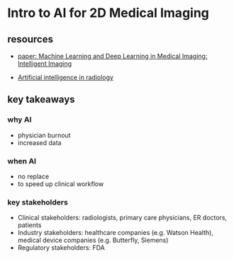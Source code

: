 # Intro to AI for 2D Medical Imaging

## resources

- [paper: Machine Learning and Deep Learning in Medical Imaging: Intelligent Imaging](https://www.sciencedirect.com/science/article/pii/S1939865419305041)

- [Artificial intelligence in radiology](https://www.ncbi.nlm.nih.gov/pmc/articles/PMC6268174/)

## key takeaways

### why AI
- physician burnout
- increased data
### when AI
- no replace
- to speed up clinical workflow
### key stakeholders
- Clinical stakeholders: radiologists, primary care physicians, ER doctors, patients
- Industry stakeholders: healthcare companies (e.g. Watson Health), medical device companies (e.g. Butterfly, Siemens)
- Regulatory stakeholders: FDA
